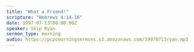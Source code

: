 ```yaml
---
title: "What a Friend!"
scripture: "Hebrews 4:14-16"
date: 1997-07-13T00:00:00Z
speaker: Skip Ryan
sermon_type: morning
audio: https://pcpcmorningsermons.s3.amazonaws.com/19970713ryan.mp3 
---
```



